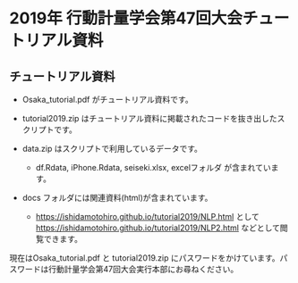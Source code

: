 # 2019年 行動計量学会第47回大会チュートリアル資料

## チュートリアル資料

- Osaka_tutorial.pdf がチュートリアル資料です。

- tutorial2019.zip はチュートリアル資料に掲載されたコードを抜き出したスクリプトです。

- data.zip はスクリプトで利用しているデータです。
  + df.Rdata, iPhone.Rdata, seiseki.xlsx, excelフォルダ が含まれています。

- docs フォルダには関連資料(html)が含まれています。
  + https://ishidamotohiro.github.io/tutorial2019/NLP.html として https://ishidamotohiro.github.io/tutorial2019/NLP2.html などとして閲覧できます。

現在はOsaka_tutorial.pdf と tutorial2019.zip にパスワードをかけています。パスワードは行動計量学会第47回大会実行本部にお尋ねください。

